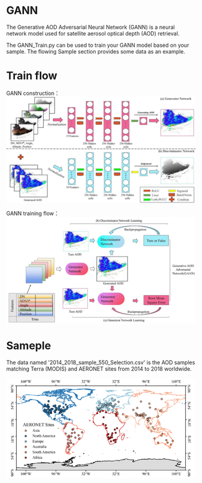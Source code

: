 # GANN
The Generative AOD Adversarial Neural Network (GANN) is a neural network model used for satellite aerosol optical depth (AOD) retrieval. 

The GANN_Train.py can be used to train your GANN model based on your sample. The flowing Sample section provides some data as an example.
# Train flow

GANN construction：
![image](Model.png.jpg)

GANN training flow：
![image](Training_flow.png.jpg)

# Sameple

The data named '2014_2018_sample_550_Selection.csv' is the AOD samples matching Terra (MODIS) and AERONET sites from 2014 to 2018 worldwide.

![image](image.png)
